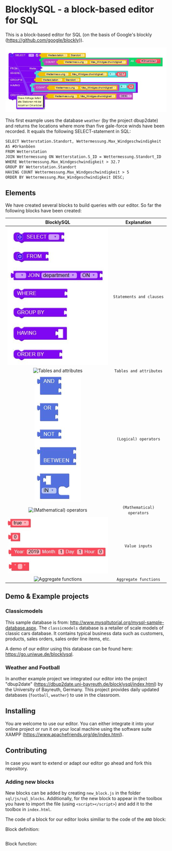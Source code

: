 # BlocklySQL - a block-based editor for SQL
This is a block-based editor for SQL (on the basis of Google's blockly (https://github.com/google/blockly)).

![BlocklySQL example snippet](example.JPG)

This first example uses the database `weather` (by the project dbup2date) and returns the locations where more than five gale-force winds have been recorded. It equals the following SELECT-statement in SQL:

```
SELECT Wetterstation.Standort, Wettermessung.Max_Windgeschwindigkeit AS #Orkanböen
FROM Wetterstation
JOIN Wettermessung ON Wetterstation.S_ID = Wettermessung.Standort_ID
WHERE Wettermessung.Max_Windgeschwindigkeit > 32.7
GROUP BY Wetterstation.Standort
HAVING COUNT Wettermessung.Max_Windgeschwindigkeit > 5
ORDER BY Wettermessung.Max_Windgeschwindigkeit DESC;
```

## Elements

We have created several blocks to build queries with our editor. So far the following blocks have been created:

| BlocklySQL | Explanation |
| :-: | :-: |
| ![Statements and clauses](images/statements_clauses.JPG) | `Statements and clauses` |
| ![Tables and attributes]() | `Tables and attributes` |
| ![(Logical) operators](images/logical.JPG) | `(Logical) operators` |
| ![(Mathematical) operators]() | `(Mathematical) operators` |
| ![Value inputs](images/value_inputs.JPG) | `Value inputs` |
| ![Aggregate functions]() | `Aggregate functions` |

## Demo & Example projects

### Classicmodels

This sample database is from: http://www.mysqltutorial.org/mysql-sample-database.aspx. The `classicmodels` database is a retailer of scale models of classic cars database. It contains typical business data such as customers, products, sales orders, sales order line items, etc.

A demo of our editor using this database can be found here: https://go.uniwue.de/blocklysql.

### Weather and Football

In another example project we integrated our editor into the project "dbup2date" (https://dbup2date.uni-bayreuth.de/blocklysql/index.html) by the University of Bayreuth, Germany. This project provides daily updated databases (`football`, `weather`) to use in the classroom.

## Installing

You are welcome to use our editor. You can either integrate it into your online project or run it on your local machine using the software suite XAMPP (https://www.apachefriends.org/de/index.html).

## Contributing

In case you want to extend or adapt our editor go ahead and fork this repository.

### Adding new blocks

New blocks can be added by creating `new_block.js` in the folder `sql/js/sql_blocks`. Additionally, for the new block to appear in the toolbox you have to import the file (using `<script></script>`) and add it to the toolbox in `index.html`.

The code of a block for our editor looks similiar to the code of the `AND` block:

Block definition:

```

```

Block function:

```

```
